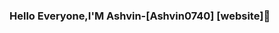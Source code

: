 ### Hello Everyone,I'M Ashvin-[Ashvin0740] [website]👋
##

<!--
**Ashvin0740/Ashvin0740** is a ✨ _special_ ✨ repository because its `README.md` (this file) appears on your GitHub profile.

Here are some ideas to get you started:

- 🌱 I’m currently learning  java.
- ⚡ Fun fact: l love watching Movie 👀 And learn programing Language
-->



